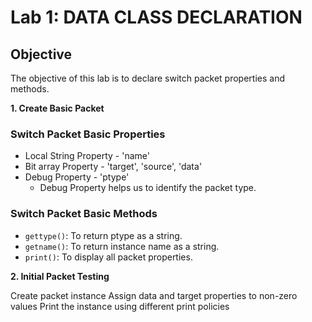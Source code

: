 # Lab 1: DATA CLASS DECLARATION

## Objective
The objective of this lab is to declare switch packet properties and methods.

**1. Create Basic Packet**

### Switch Packet Basic Properties
- Local String Property - 'name'
- Bit array Property - 'target', 'source', 'data'
- Debug Property - 'ptype'
  - Debug Property helps us to identify the packet type.

### Switch Packet Basic Methods
- `gettype()`: To return ptype as a string.
- `getname()`: To return instance name as a string.
- `print()`: To display all packet properties.

**2. Initial Packet Testing**

Create packet instance
Assign data and target properties to non-zero values
Print the instance using different print policies
